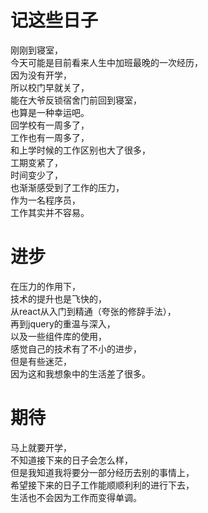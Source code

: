 # 记这些日子
刚刚到寝室，  
今天可能是目前看来人生中加班最晚的一次经历，  
因为没有开学，  
所以校门早就关了，  
能在大爷反锁宿舍门前回到寝室，    
也算是一种幸运吧。  
回学校有一周多了，  
工作也有一周多了，  
和上学时候的工作区别也大了很多，  
工期变紧了，  
时间变少了，  
也渐渐感受到了工作的压力，  
作为一名程序员，  
工作其实并不容易。
# 进步
在压力的作用下，  
技术的提升也是飞快的，  
从react从入门到精通（夸张的修辞手法），  
再到jquery的重温与深入，  
以及一些组件库的使用，  
感觉自己的技术有了不小的进步，  
但是有些迷茫，  
因为这和我想象中的生活差了很多。
# 期待
马上就要开学，  
不知道接下来的日子会怎么样，  
但是我知道我将要分一部分经历去别的事情上，  
希望接下来的日子工作能顺顺利利的进行下去，  
生活也不会因为工作而变得单调。
